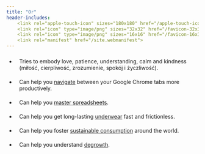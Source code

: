 ```yaml
---
title: "Or"
header-includes:
    <link rel="apple-touch-icon" sizes="180x180" href="/apple-touch-icon.png">
    <link rel="icon" type="image/png" sizes="32x32" href="/favicon-32x32.png">
    <link rel="icon" type="image/png" sizes="16x16" href="/favicon-16x16.png">
    <link rel="manifest" href="/site.webmanifest">
---
```


<style>
    li {
    padding: 10px;
    }
</style>

- Tries to embody love, patience, understanding, calm and kindness (miłość, cierpliwość, zrozumienie, spokój i życzliwość).
- Can help you [navigate](https://chrome.google.com/webstore/detail/switch-between-your-two-m/odhjcgnlbagjllfbilicalpigimhdcll) between your Google Chrome tabs more productively.
- Can help you [master spreadsheets](https://community.sheetgo.com).
- Can help you get long-lasting [underwear](https://justunderwear.de) fast and frictionless.
- Can help you foster [sustainable consumption](https://scorai.net) around the world.
- Can help you understand [degrowth](https://degrowthaudiobook.wordpress.com/).
